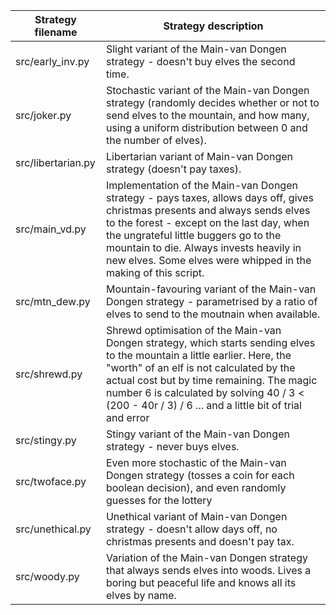 Strategy filename | Strategy description
---|---
src/early\_inv.py | Slight variant of the Main-van Dongen strategy - doesn't buy elves the second time.
src/joker.py | Stochastic variant of the Main-van Dongen strategy (randomly decides whether or not to send elves to the mountain, and how many, using a uniform distribution between 0 and the number of elves).
src/libertarian.py | Libertarian variant of Main-van Dongen strategy (doesn't pay taxes).
src/main\_vd.py | Implementation of the Main-van Dongen strategy - pays taxes, allows days off, gives christmas presents and always sends elves to the forest - except on the last day, when the ungrateful little buggers go to the mountain to die. Always invests heavily in new elves. Some elves were whipped in the making of this script.
src/mtn\_dew.py | Mountain-favouring variant of the Main-van Dongen strategy - parametrised by a ratio of elves to send to the moutnain when available.
src/shrewd.py | Shrewd optimisation of the Main-van Dongen strategy, which starts sending elves to the mountain a little earlier. Here, the "worth" of an elf is not calculated by the actual cost but by time remaining. The magic number 6 is calculated by solving 40 / 3 < (200 - 40r / 3) / 6 ... and a little bit of trial and error
src/stingy.py | Stingy variant of the Main-van Dongen strategy - never buys elves.
src/twoface.py | Even more stochastic of the Main-van Dongen strategy (tosses a coin for each boolean decision), and even randomly guesses for the lottery
src/unethical.py | Unethical variant of Main-van Dongen strategy - doesn't allow days off, no christmas presents and doesn't pay tax.
src/woody.py | Variation of the Main-van Dongen strategy that always sends elves into woods. Lives a boring but peaceful life and knows all its elves by name.
